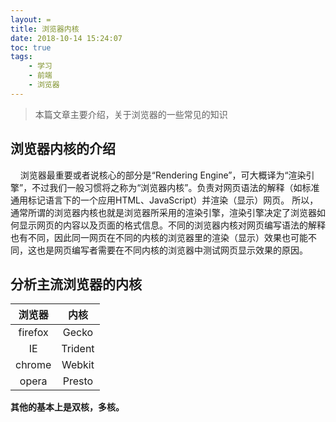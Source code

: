 ```yaml
---
layout: =
title: 浏览器内核
date: 2018-10-14 15:24:07
toc: true
tags:
    - 学习
    - 前端
    - 浏览器
---
```

> 本篇文章主要介绍，关于浏览器的一些常见的知识
<!-- more -->
## 浏览器内核的介绍
 &nbsp; &nbsp; 浏览器最重要或者说核心的部分是“Rendering Engine”，可大概译为“渲染引擎”，不过我们一般习惯将之称为“浏览器内核”。负责对网页语法的解释（如标准通用标记语言下的一个应用HTML、JavaScript）并渲染（显示）网页。 所以，通常所谓的浏览器内核也就是浏览器所采用的渲染引擎，渲染引擎决定了浏览器如何显示网页的内容以及页面的格式信息。不同的浏览器内核对网页编写语法的解释也有不同，因此同一网页在不同的内核的浏览器里的渲染（显示）效果也可能不同，这也是网页编写者需要在不同内核的浏览器中测试网页显示效果的原因。

## 分析主流浏览器的内核
| 浏览器 | 内核 |
| :-: | :-: | 
|firefox | Gecko |
| IE |Trident |
|chrome|Webkit|
|opera|Presto|
**其他的基本上是双核，多核。**
